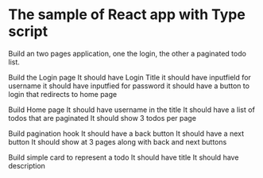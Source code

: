 # The sample of React app with Type script

Build an two pages application, one the login, the other a paginated todo list.

Build the Login page
It should have Login Title
it should have inputfield for username
it should have inputfied for password
it should have a button to login that redirects to home page

Build Home page
It should have username in the title
It should have a list of todos that are paginated
It should show 3 todos per page

Build pagination hook
It should have a back button
It should have a next button
It should show at 3 pages along with back and next buttons

Build simple card to represent a todo
It should have title
It should have description
